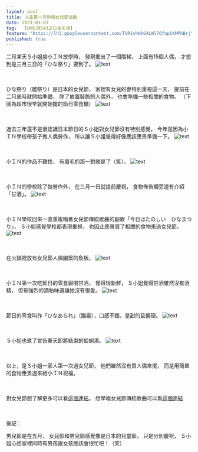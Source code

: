 ```yaml
---
layout: post
title: 人生第一次參與女兒節活動
date: 2021-03-03
tag:  【SM生活543之日本生活】
feature: "https://lh3.googleusercontent.com/TVR1vhNkG4LWl7OfnpCKMPhBrjYWErfJ44Faixyf0Gp921421uvY_nei0dwBb8X7KrphlS7pp5gzPMNew6cJYUQ6MewoW3s8zM8Z7hbgZxT6LY6jCdKlhvxwuFZHElyN6pe07E_Szyk=w2400"
published: true
---
```


二月某天Ｓ小姐接小ＩＮ放學時，
發現擺出了一個階梯，
上面有15個人偶，
才想到是三月三日的「ひな祭り」要到了。
![text](https://lh3.googleusercontent.com/_XIp03e91m2L-6UnkX38qkwSfJ_PWPa1LaLGMJA-z2jfZ9zL_5a8thl3qDzXUL0_5ULtpPizFhxydIlQyLLBDUdNJQszLAVOm_7SFGojUdud31cfB2gN-zhmJYTIw_gyO5_vxxPJJw4=w2400)


<br><br>
ひな祭り（雛祭り）是日本的女兒節，
家裡有女兒的會特別重視這一天，
提前在二月底時就開始準備，
除了放置裝飾的人偶外，
也會準備一些相關的食物。
（下圖為超市很早就開始擺的節日零食櫃）
![text](https://lh3.googleusercontent.com/LPVwhUxDXrmAnlMA_wNOFJLwdrMqYYyvh3mXZ60dAssirLOSgYq9TZuAx3HR9H_Uzmg0H9TbS_UXTqVmo93CHl_3aKJzOnc3dhUVzPco9ZpcMgm8D68QXV6PUJ-Jf8-HdbMo77JfYjQ=w2400)


<br><br>
過去三年還不是很認識日本節日的Ｓ小姐對女兒節沒有特別感覺，
今年是因為小ＩＮ學校帶孩子做人偶勞作，
所以讓Ｓ小姐覺得好像應該應景準備一下。
![text](https://lh3.googleusercontent.com/T3UnMoNMaVYbYJ8HJiz-PTBfkT2rdqJBmeVp-uAD8nG7Q95cl9RGTP2f4ixyifZMpeSBe7N0PLJzu3TjOKXXDdjO2krGLUPpTRgK9fJMLDYuH4ImYCdKrZVGf_reCNLCn2MYA1TiRC4=w2400)



<br><br>
小ＩＮ的作品不難找，
有眉毛的那一對就是了（笑）。
![text](https://lh3.googleusercontent.com/6zDtc_TB_vZNKMP1KmTVtM-ZwnfkvED65bK8kVahvGis1RlcZeUO-4Dww6-hyAWHZpPGn7IYKUZFcH3ymHqDKuOnqv8tvgfGzanH1a7oCQfEdBf1gEqGw67ksg1XC7sMnUSFh2oLH6U=w2400)


<br><br>
小ＩＮ的學校除了做勞作外，
在三月一日就提前慶祝，
食物佈告欄旁邊有介紹「甘酒」。
![text](https://lh3.googleusercontent.com/U7YY-3mDKtG5FBkeclMrwIwfNY5A7_nKZme6SO9-M6_BUNz985Df8rNF7I3HAyeFWz90Mv3U75K25aauZXU1-rVHdrSQUs38yOWemTY8tbJWgwoExJQyetVekvcIhQyhMhLVgnYbyMY=w2400)


<br><br>
小ＩＮ學校回來一直重複唱著女兒節傳統歌曲的副歌「今日はたのしい　ひなまつり」，
Ｓ小姐感覺學校都表現重視，
也因此應景買了相關的食物來過女兒節。
![text](https://lh3.googleusercontent.com/0kz69xTJLDsr6DaHyZslhA_StJ2pvtQRe3DrDWn7YbwORAHZmraS49WQsOBvUOG0hX3ShLRSPfMq5kTFv70OrMmpdMF4C_GZ-BioI8h_EVLMEgP6STUyhMPXoQ8sTBlVYZP-qFPn7J4=w2400)


<br><br>
在火鍋裡放有女兒節人偶圖案的魚板。
![text](https://lh3.googleusercontent.com/bmlCmDKj5nclHHj9oVEVPEIEnSjeO2f-jq_iH5R7yT7xsquq_e9YBiIjF-5E51VQge-_oFFNuLfXmlfugMqsWD5Vb-10Dk5X-X31ipsjJWt2pCv3Emxo9Q1UuhxasKjh_WDqSyNoO-c=w2400)


<br><br>
小ＩＮ第一次吃節日的零食跟喝甘酒，
覺得很新鮮，
Ｓ小姐覺得甘酒雖然沒有酒精，
但有強烈的酒粕味道讓她沒有很愛。
![text](https://lh3.googleusercontent.com/gFThvoziEmCNVydRacP-YsteEEVyanP4nz85VLsL7b1DUZaS2T2gWUlPxeRD6pQ9DHkaiYuKRF2Lr-igddwEWFk7j0VB0jqAewZrlorc8Fcm96G433SU4twDv534gucsPmlzscuiIUo=w2400)


<br><br>
節日的零食叫作「ひなあられ」（雛霰），口感不錯，是甜的且偏硬。
![text](https://lh3.googleusercontent.com/easkT5ZL2U-QkbATE74ghMk1dQULF03ZISNU5M8d9lr2MB_YwnzO1t7LHTJG6hV7nHy4wGoMwPslyRhvjjB_h7LLJKKN-j8B5gDmRVyT7sGQj5-2LF3CE4irhVNvw-lVKoSxzXz9z68=w2400)


<br><br>
Ｓ小姐也煮了宣告春天即將結束的蛤蜊湯。
![text](https://lh3.googleusercontent.com/6UCPFgL1Nco6xCKQcQOvFvmnIjtsqI0N8vsuNOxBYEh0XFyM9wRCw542qdmLxXbh29yHBnw_iRTcgjkeRkjJ7TiPwQyeTs2_QvmWYWSQ2CEMNImZTucVb-cxqxmQk5kdLGgZOfz2foQ=w2400)


<br><br>
以上，是Ｓ小姐一家人第一次過女兒節，
他們雖然沒有買人偶來擺，
而是用簡單的食物應景過來給小ＩＮ祝福。


<br><br>
對女兒節想了解更多可以看[這個連結](https://livejapan.com/zh-tw/article-a0000994/)。
想學唱女兒節傳統歌曲可以看[這個連結](https://www.youtube.com/watch?v=ZutHBxf_5_A)


<br><br>
後記：

男兒節是在五月，
女兒節和男兒節感覺像是日本的兒童節，
只是分別慶祝，
Ｓ小姐心想家裡同時有男孩跟女孩應該會很忙吧！（笑）
